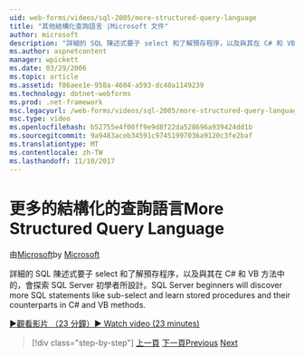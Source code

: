```yaml
---
uid: web-forms/videos/sql-2005/more-structured-query-language
title: "其他結構化查詢語言 |Microsoft 文件"
author: microsoft
description: "詳細的 SQL 陳述式要子 select 和了解預存程序，以及與其在 C# 和 VB 方法中的，會探索 SQL Server 初學者所設計。"
ms.author: aspnetcontent
manager: wpickett
ms.date: 03/29/2006
ms.topic: article
ms.assetid: f86aee1e-958a-4604-a593-dc40a1149239
ms.technology: dotnet-webforms
ms.prod: .net-framework
msc.legacyurl: /web-forms/videos/sql-2005/more-structured-query-language
msc.type: video
ms.openlocfilehash: b52755e4f00ff9e9d8f22da528696a939424dd1b
ms.sourcegitcommit: 9a9483aceb34591c97451997036a9120c3fe2baf
ms.translationtype: MT
ms.contentlocale: zh-TW
ms.lasthandoff: 11/10/2017
---
```

<a name="more-structured-query-language"></a><span data-ttu-id="803c6-103">更多的結構化的查詢語言</span><span class="sxs-lookup"><span data-stu-id="803c6-103">More Structured Query Language</span></span>
====================
<span data-ttu-id="803c6-104">由[Microsoft](https://github.com/microsoft)</span><span class="sxs-lookup"><span data-stu-id="803c6-104">by [Microsoft](https://github.com/microsoft)</span></span>

<span data-ttu-id="803c6-105">詳細的 SQL 陳述式要子 select 和了解預存程序，以及與其在 C# 和 VB 方法中的，會探索 SQL Server 初學者所設計。</span><span class="sxs-lookup"><span data-stu-id="803c6-105">SQL Server beginners will discover more SQL statements like sub-select and learn stored procedures and their counterparts in C# and VB methods.</span></span>

[<span data-ttu-id="803c6-106">&#9654;觀看影片 （23 分鐘）</span><span class="sxs-lookup"><span data-stu-id="803c6-106">&#9654; Watch video (23 minutes)</span></span>](https://channel9.msdn.com/Blogs/ASP-NET-Site-Videos/more-structured-query-language)

>[!div class="step-by-step"]
<span data-ttu-id="803c6-107">[上一頁](manipulating-database-data.md)
[下一頁](understanding-security-and-network-connectivity.md)</span><span class="sxs-lookup"><span data-stu-id="803c6-107">[Previous](manipulating-database-data.md)
[Next](understanding-security-and-network-connectivity.md)</span></span>
